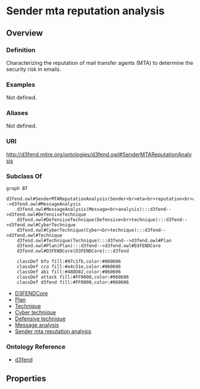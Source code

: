 # Sender mta reputation analysis

## Overview

### Definition
Characterizing the reputation of mail transfer agents (MTA) to determine the security risk in emails.

### Examples
Not defined.

### Aliases
Not defined.

### URI
http://d3fend.mitre.org/ontologies/d3fend.owl#SenderMTAReputationAnalysis

### Subclass Of
```mermaid
graph BT
    d3fend.owl#SenderMTAReputationAnalysis(Sender<br>mta<br>reputation<br>analysis):::d3fend-->d3fend.owl#MessageAnalysis
    d3fend.owl#MessageAnalysis(Message<br>analysis):::d3fend-->d3fend.owl#DefensiveTechnique
    d3fend.owl#DefensiveTechnique(Defensive<br>technique):::d3fend-->d3fend.owl#CyberTechnique
    d3fend.owl#CyberTechnique(Cyber<br>technique):::d3fend-->d3fend.owl#Technique
    d3fend.owl#Technique(Technique):::d3fend-->d3fend.owl#Plan
    d3fend.owl#Plan(Plan):::d3fend-->d3fend.owl#D3FENDCore
    d3fend.owl#D3FENDCore(D3FENDCore):::d3fend
    
    classDef bfo fill:#97c1fb,color:#060606
    classDef cco fill:#e4c51e,color:#060606
    classDef abi fill:#48DD82,color:#060606
    classDef attack fill:#FF0000,color:#060606
    classDef d3fend fill:#FF0000,color:#060606
```

- [D3FENDCore](/docs/ontology/reference/model/D3FENDCore/D3FENDCore.md)
- [Plan](/docs/ontology/reference/model/D3FENDCore/Plan/Plan.md)
- [Technique](/docs/ontology/reference/model/D3FENDCore/Plan/Technique/Technique.md)
- [Cyber technique](/docs/ontology/reference/model/D3FENDCore/Plan/Technique/Cyber%20technique/Cyber%20technique.md)
- [Defensive technique](/docs/ontology/reference/model/D3FENDCore/Plan/Technique/Cyber%20technique/Defensive%20technique/Defensive%20technique.md)
- [Message analysis](/docs/ontology/reference/model/D3FENDCore/Plan/Technique/Cyber%20technique/Defensive%20technique/Message%20analysis/Message%20analysis.md)
- [Sender mta reputation analysis](/docs/ontology/reference/model/D3FENDCore/Plan/Technique/Cyber%20technique/Defensive%20technique/Message%20analysis/Sender%20mta%20reputation%20analysis/Sender%20mta%20reputation%20analysis.md)


### Ontology Reference
- [d3fend](http://d3fend.mitre.org/ontologies/d3fend.owl#)

## Properties
